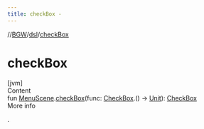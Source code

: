 ```yaml
---
title: checkBox -
---
```

//[BGW](../../index.md)/[dsl](index.md)/[checkBox](check-box.md)



# checkBox  
[jvm]  
Content  
fun [MenuScene](../tools.aqua.bgw.core/-menu-scene/index.md).[checkBox](check-box.md)(func: [CheckBox](../tools.aqua.bgw.elements.uielements/-check-box/index.md).() -> [Unit](https://kotlinlang.org/api/latest/jvm/stdlib/kotlin/-unit/index.html)): [CheckBox](../tools.aqua.bgw.elements.uielements/-check-box/index.md)  
More info  


.

  



